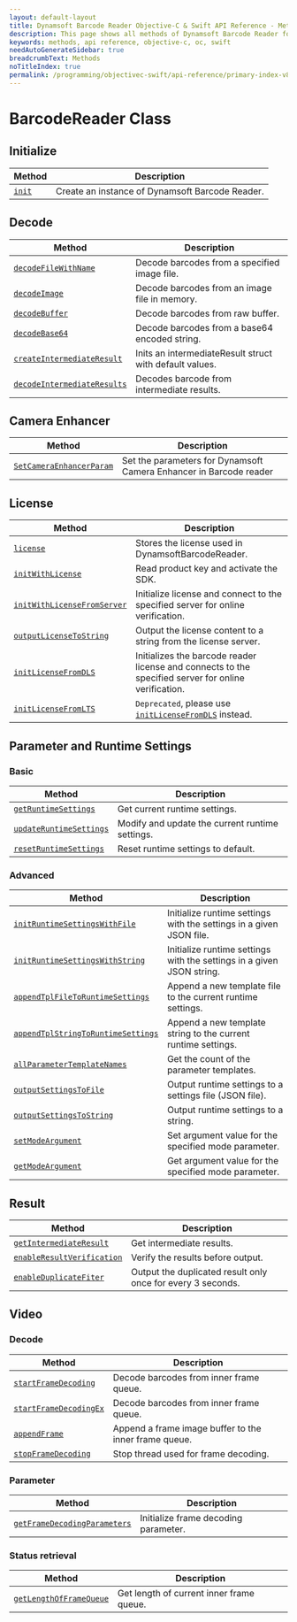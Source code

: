 ```yaml
---
layout: default-layout
title: Dynamsoft Barcode Reader Objective-C & Swift API Reference - Methods
description: This page shows all methods of Dynamsoft Barcode Reader for iOS SDK.
keywords: methods, api reference, objective-c, oc, swift
needAutoGenerateSidebar: true
breadcrumbText: Methods
noTitleIndex: true
permalink: /programming/objectivec-swift/api-reference/primary-index-v8.8.0.html
---
```


# BarcodeReader Class

## Initialize
  
  | Method               | Description |
  |----------------------|-------------|
  | [`init`](primary-initialize.md#init) | Create an instance of Dynamsoft Barcode Reader. |

## Decode

  | Method               | Description |
  |----------------------|-------------|
  | [`decodeFileWithName`](primary-decode.md#decodefilewithname) | Decode barcodes from a specified image file. |
  | [`decodeImage`](primary-decode.md#decodeimage) | Decode barcodes from an image file in memory. |
  | [`decodeBuffer`](primary-decode.md#decodebuffer) | Decode barcodes from raw buffer. |
  | [`decodeBase64`](primary-decode.md#decodebase64) | Decode barcodes from a base64 encoded string. |
  | [`createIntermediateResult`](primary-decode.md#createintermediateresult) | Inits an intermediateResult struct with default values. |
  | [`decodeIntermediateResults`](primary-decode.md#decodeintermediateresults) | Decodes barcode from intermediate results. |

## Camera Enhancer
  
   | Method               | Description |
   |----------------------|-------------|
   | [`SetCameraEnhancerParam`](primary-camera.md#setcameraenhancerparam) | Set the parameters for Dynamsoft Camera Enhancer in Barcode reader |

## License

  | Method               | Description |
  |----------------------|-------------|
  | [`license`](primary-license.md#license) | Stores the license used in DynamsoftBarcodeReader. |
  | [`initWithLicense`](primary-license.md#initwithlicense) | Read product key and activate the SDK. |
  | [`initWithLicenseFromServer`](primary-license.md#initwithlicensefromserver) | Initialize license and connect to the specified server for online verification. |
  | [`outputLicenseToString`](primary-license.md#outputlicensetostring) | Output the license content to a string from the license server. |
  | [`initLicenseFromDLS`](primary-license.md#initlicensefromdls) | Initializes the barcode reader license and connects to the specified server for online verification. |
  | [`initLicenseFromLTS`](primary-license.md#initlicensefromlts) | `Deprecated`, please use [`initLicenseFromDLS`](primary-license.md#initlicensefromdls) instead. |

## Parameter and Runtime Settings

### Basic
  
  | Method               | Description |
  |----------------------|-------------|
  | [`getRuntimeSettings`](primary-parameter-and-runtime-settings-basic.md#getruntimesettings) | Get current runtime settings. |
  | [`updateRuntimeSettings`](primary-parameter-and-runtime-settings-basic.md#updateruntimesettings) | Modify and update the current runtime settings. |
  | [`resetRuntimeSettings`](primary-parameter-and-runtime-settings-basic.md#resetruntimesettings) | Reset runtime settings to default. |

### Advanced
  
  | Method               | Description |
  |----------------------|-------------|
  | [`initRuntimeSettingsWithFile`](primary-parameter-and-runtime-settings-advanced.md#initruntimesettingswithfile) | Initialize runtime settings with the settings in a given JSON file. |
  | [`initRuntimeSettingsWithString`](primary-parameter-and-runtime-settings-advanced.md#initruntimesettingswithstring) | Initialize runtime settings with the settings in a given JSON string. |
  | [`appendTplFileToRuntimeSettings`](primary-parameter-and-runtime-settings-advanced.md#appendtplfiletoruntimesettings) | Append a new template file to the current runtime settings. |
  | [`appendTplStringToRuntimeSettings`](primary-parameter-and-runtime-settings-advanced.md#appendtplstringtoruntimesettings) | Append a new template string to the current runtime settings. |
  | [`allParameterTemplateNames`](primary-parameter-and-runtime-settings-advanced.md#allparametertemplatenames) | Get the count of the parameter templates. |
  | [`outputSettingsToFile`](primary-parameter-and-runtime-settings-advanced.md#outputsettingstofile) | Output runtime settings to a settings file (JSON file). |
  | [`outputSettingsToString`](primary-parameter-and-runtime-settings-advanced.md#outputsettingstostring) | Output runtime settings to a string. |
  | [`setModeArgument`](primary-parameter-and-runtime-settings-advanced.md#setmodeargument) | Set argument value for the specified mode parameter. |
  | [`getModeArgument`](primary-parameter-and-runtime-settings-advanced.md#getmodeargument) | Get argument value for the specified mode parameter. |

## Result

  | Method               | Description |
  |----------------------|-------------|
  | [`getIntermediateResult`](primary-result.md#getintermediateresult) | Get intermediate results. |
  | [`enableResultVerification`](primary-result.md#enableresultverification) | Verify the results before output. |
  | [`enableDuplicateFiter`](primary-result.md#enableduplicatefiter) | Output the duplicated result only once for every 3 seconds. |

## Video

### Decode

  | Method               | Description |
  |----------------------|-------------|
  | [`startFrameDecoding`](primary-video.md#startframedecoding) | Decode barcodes from inner frame queue. |
  | [`startFrameDecodingEx`](primary-video.md#startframedecodingex) | Decode barcodes from inner frame queue. |
  | [`appendFrame`](primary-video.md#appendframe) | Append a frame image buffer to the inner frame queue. |
  | [`stopFrameDecoding`](primary-video.md#stopframedecoding) | Stop thread used for frame decoding. |

### Parameter

  | Method               | Description |
  |----------------------|-------------|
  | [`getFrameDecodingParameters`](primary-video.md#getframedecodingparameters) | Initialize frame decoding parameter. |

### Status retrieval

  | Method               | Description |
  |----------------------|-------------|
  | [`getLengthOfFrameQueue`](primary-video.md#getlengthofframequeue) | Get length of current inner frame queue. |
